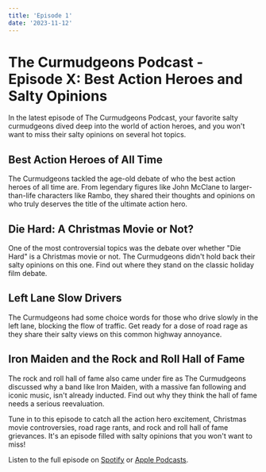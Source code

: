 ```yaml
---
title: 'Episode 1'
date: '2023-11-12'
---
```


# The Curmudgeons Podcast - Episode X: Best Action Heroes and Salty Opinions

In the latest episode of The Curmudgeons Podcast, your favorite salty curmudgeons dived deep into the world of action heroes, and you won't want to miss their salty opinions on several hot topics.

## Best Action Heroes of All Time

The Curmudgeons tackled the age-old debate of who the best action heroes of all time are. From legendary figures like John McClane to larger-than-life characters like Rambo, they shared their thoughts and opinions on who truly deserves the title of the ultimate action hero.

## Die Hard: A Christmas Movie or Not?

One of the most controversial topics was the debate over whether "Die Hard" is a Christmas movie or not. The Curmudgeons didn't hold back their salty opinions on this one. Find out where they stand on the classic holiday film debate.

## Left Lane Slow Drivers

The Curmudgeons had some choice words for those who drive slowly in the left lane, blocking the flow of traffic. Get ready for a dose of road rage as they share their salty views on this common highway annoyance.

## Iron Maiden and the Rock and Roll Hall of Fame

The rock and roll hall of fame also came under fire as The Curmudgeons discussed why a band like Iron Maiden, with a massive fan following and iconic music, isn't already inducted. Find out why they think the hall of fame needs a serious reevaluation.

Tune in to this episode to catch all the action hero excitement, Christmas movie controversies, road rage rants, and rock and roll hall of fame grievances. It's an episode filled with salty opinions that you won't want to miss!

Listen to the full episode on [Spotify](#) or [Apple Podcasts](#).

